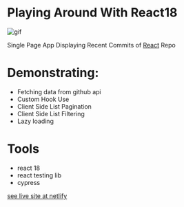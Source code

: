 # Playing Around With React18

![gif](./commits.gif)

Single Page App Displaying Recent Commits of [React](https://reactjs.org) Repo

# Demonstrating:

- Fetching data from github api
- Custom Hook Use
- Client Side List Pagination
- Client Side List Filtering
- Lazy loading 

# Tools
- react 18
- react testing lib
- cypress

[see live site at netlify](https://csb-rh0ycs.netlify.app)
